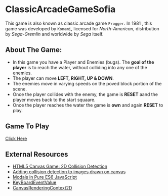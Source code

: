 # ClassicArcadeGameSofia
   This game is also known as classic arcade game `Frogger`. 
   In 1981 , this game was developed by `Konami`, licensed for *North-American*, distribution by *Sega-Gremlin* and worldwide by *Sega* itself. 
## About The Game:
 * In this game you have a Player and Enemies (bugs). The **goal of the player** is to reach the water, without colliding into any one of the enemies.
* The player can move **LEFT, RIGHT, UP & DOWN**.
* The enemies move in varying speeds on the poved block portion of the scene.
* Once the player collides with the enemy, the game is **RESET** aand the player moves back to the start squaare.
* Once the player reaches the water the game is **own** and again **RESET** to play. 

## Game To Play 

[Click Here](https://nayaksofia.github.io/ClassicArcadeGameSofia/)


## External Resources
 * [HTML5 Canvas Game: 2D Collision Detection](http://blog.sklambert.com/html5-canvas-game-2d-collision-detection#d-collision-detection) 
 * [Adding collision detection to images drawn on canvas](https://stackoverflow.com/questions/13916966/adding-collision-detection-to-images-drawn-on-canvas)
 * [Modals in Pure ES6 JavaScript](https://lowrey.me/modals-in-pure-es6-javascript/)
 * [KeyBoardEventValue](https://css-tricks.com/snippets/javascript/javascript-keycodes/)
 * [CanvasRenderingContext2D](https://developer.mozilla.org/en-US/docs/Web/API/CanvasRenderingContext2D)
